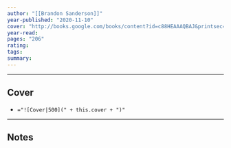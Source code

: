 ```yaml
---
author: "[[Brandon Sanderson]]"
year-published: "2020-11-10"
cover: "http://books.google.com/books/content?id=c88HEAAAQBAJ&printsec=frontcover&img=1&zoom=1&edge=curl&source=gbs_api"
year-read: 
pages: "206"
rating: 
tags: 
summary:
---
```


---
## Cover
- `="![Cover|500](" + this.cover + ")"`
---
## Notes